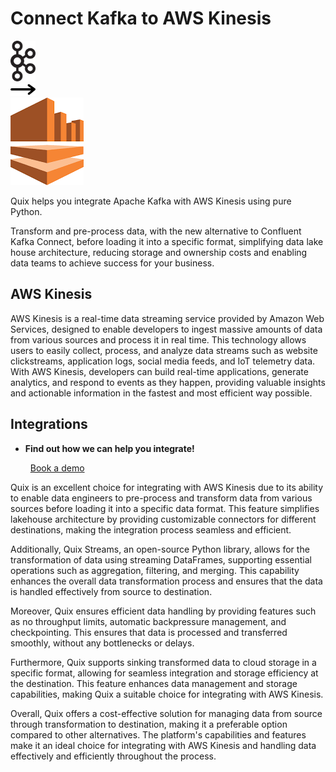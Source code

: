 # Connect Kafka to AWS Kinesis

<div class="connect-images cards blog-grid-card" markdown>
<div>
<img src="../images/kafka_logo.png" width="40px" />
</div>
<div>
<img src="../images/arrow.svg" width="40px" />
</div>
<div>
<img src="./images/aws-kinesis_1.jpg" />
</div>
</div>

Quix helps you integrate Apache Kafka with AWS Kinesis using pure Python.

Transform and pre-process data, with the new alternative to Confluent Kafka Connect, before loading it into a specific format, simplifying data lake house architecture, reducing storage and ownership costs and enabling data teams to achieve success for your business.

## AWS Kinesis

AWS Kinesis is a real-time data streaming service provided by Amazon Web Services, designed to enable developers to ingest massive amounts of data from various sources and process it in real time. This technology allows users to easily collect, process, and analyze data streams such as website clickstreams, application logs, social media feeds, and IoT telemetry data. With AWS Kinesis, developers can build real-time applications, generate analytics, and respond to events as they happen, providing valuable insights and actionable information in the fastest and most efficient way possible.

## Integrations

<div class="grid cards" markdown>

- __Find out how we can help you integrate!__

    <a class="md-button md-button--primary" href="https://share.hsforms.com/1iW0TmZzKQMChk0lxd_tGiw4yjw2?__hstc=175542013.2303933fbd746c0ac86d9ccbe9bc9100.1728383268831.1729603416735.1729620918855.31&__hssc=175542013.1.1729620918855&__hsfp=2132701734" target="_blank" style="margin:.5rem;">Book a demo</a>

</div>


Quix is an excellent choice for integrating with AWS Kinesis due to its ability to enable data engineers to pre-process and transform data from various sources before loading it into a specific data format. This feature simplifies lakehouse architecture by providing customizable connectors for different destinations, making the integration process seamless and efficient.

Additionally, Quix Streams, an open-source Python library, allows for the transformation of data using streaming DataFrames, supporting essential operations such as aggregation, filtering, and merging. This capability enhances the overall data transformation process and ensures that the data is handled effectively from source to destination.

Moreover, Quix ensures efficient data handling by providing features such as no throughput limits, automatic backpressure management, and checkpointing. This ensures that data is processed and transferred smoothly, without any bottlenecks or delays.

Furthermore, Quix supports sinking transformed data to cloud storage in a specific format, allowing for seamless integration and storage efficiency at the destination. This feature enhances data management and storage capabilities, making Quix a suitable choice for integrating with AWS Kinesis.

Overall, Quix offers a cost-effective solution for managing data from source through transformation to destination, making it a preferable option compared to other alternatives. The platform's capabilities and features make it an ideal choice for integrating with AWS Kinesis and handling data effectively and efficiently throughout the process.

